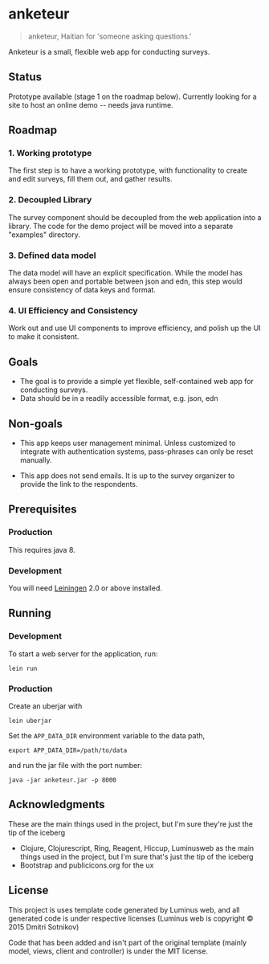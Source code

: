 # anketeur

> anketeur, Haitian for 'someone asking questions.'

Anketeur is a small, flexible web app for conducting surveys.

## Status

Prototype available (stage 1 on the roadmap below).
Currently looking for a site to host an online demo -- needs java runtime.

## Roadmap

### 1. Working prototype

The first step is to have a working prototype, with functionality to create and edit surveys, fill them out, and gather results.

### 2. Decoupled Library

The survey component should be decoupled from the web application into a library. The code for the demo project will be moved into a separate "examples" directory.

### 3. Defined data model

The data model will have an explicit specification. While the model has always been open and portable between json and edn, this step would ensure consistency of data keys and format.

### 4. UI Efficiency and Consistency

Work out and use UI components to improve efficiency, and polish up the UI to make it consistent.

## Goals

* The goal is to provide a simple yet flexible, self-contained web app for conducting surveys.
* Data should be in a readily accessible format, e.g. json, edn

## Non-goals

* This app keeps user management minimal. Unless customized to integrate with authentication systems, pass-phrases can only be reset manually.

* This app does not send emails. It is up to the survey organizer to provide the link to the respondents.

## Prerequisites

### Production
This requires java 8.

### Development
You will need [Leiningen][1] 2.0 or above installed.

[1]: https://github.com/technomancy/leiningen

## Running

### Development

To start a web server for the application, run:

    lein run 

### Production

Create an uberjar with

    lein uberjar

Set the `APP_DATA_DIR` environment variable to the data path,

    export APP_DATA_DIR=/path/to/data 

and run the jar file with the port number:

    java -jar anketeur.jar -p 8000

## Acknowledgments

These are the main things used in the project, but I'm sure they're just the tip of the iceberg
* Clojure, Clojurescript, Ring, Reagent, Hiccup, Luminusweb as the main things used in the project, but I'm sure that's just the tip of the iceberg
* Bootstrap and publicicons.org for the ux

## License
This project is uses template code generated by Luminus web, and all generated code is under respective licenses (Luminus web is copyright © 2015 Dmitri Sotnikov)

Code that has been added and isn't part of the original template (mainly model, views, client and controller) is under the MIT license.
